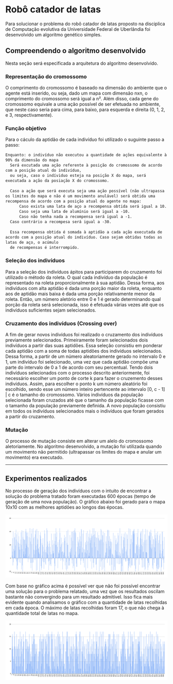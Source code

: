 # Robô catador de latas

Para solucionar o problema do robô catador de latas proposto na disciplica de Computação evolutiva da Universidade Federal de Uberlândia foi desenvolvido um algoritmo genético simples. 

## Compreendendo o algoritmo desenvolvido

Nesta seção será especificada a arquitetura do algoritmo desenvolvido.

### Representação do cromossomo

O comprimento do cromossomo é baseado na dimensão do ambiente que o agente está inserido, ou seja, dado um mapa com dimensão nxn, o comprimento do cromossomo será igual a n². Além disso, cada gene do cromossomo equivale a uma ação possível de ser efetuada no ambiente, que neste caso seria para cima, para baixo, para esquerda e direita (0, 1, 2, e 3, respectivamente).

### Função objetivo

Para o cáculo da aptidão de cada indivíduo foi utilizado o suguinte passo a passo:
```
Enquanto: o indivíduo não executou a quantidade de ações equivalente à 90% da dimensão do mapa
  Será excutada uma ação referente à posição do cromossomo de acordo com a posição atual do indivíduo,
  ou seja, caso o indíviduo esteja na posição X do mapa, será executada a ação da posiação X do cromossomo.
  
  Caso a ação que será executa seja uma ação possível (não ultrapassa os limites do mapa e não é um movimento anulável) será obtida uma recompensa de acordo com a posição atual do agente no mapa:
      Caso exista uma lata de aço a recompensa obtida será igual a 10.
      Caso seja uma lata de alumínio será igual a -10.
      Caso não tenha nada a recompensa será igual a -1. 
  Caso contrário a recompesa será igual a -30.
  
  Essa recompensa obtida é somada à aptidão a cada ação executada de acordo com a posição atual do indivíduo. Caso sejam obtidas todas as latas de aço, o acúmulo
  de recompensas é interrompido.
```

### Seleção dos indivíduos

Para a seleção dos indivíduos ápitos para participarem do cruzamento foi utilizado o método da roleta. O qual cada indivíduo da população é representado na roleta proporcionalmente à sua aptidão.
Dessa forma, aos indivíduos com alta aptidão é dada uma porção maior da roleta, enquanto aos de aptidão mais baixa é dada uma porção relativamente menor da roleta.
Então, um número aletório entre 0 e 1 é gerado determinando qual porção da roleta será selecionada, isso é efetuada várias vezes até que os indivíduos suficientes sejam selecionados.

### Cruzamento dos indivíduos (Crossing over)

A fim de gerar novos indivíduos foi realizado o cruzamento dos indivíduos previamente selecionados. Primeiramente foram selecionados dois indivíduos a partir das suas aptidões. Essa seleção consistiu em ponderar cada aptidão com a soma de todas aptidões dos indivíduos selecionados. Dessa forma, a partir de um número aleatoriamente gerado no intervalo 0 e 1, um indivíduo foi selecionado, uma vez que cada aptidão compõe uma parte do intervalo de 0 a 1 de acordo com seu percentual. Tendo dois indivíduos selecionados com o processo descrito anteriormente, foi necessário escolher um ponto de corte k para fazer o cruzemento desses indivíduos. Assim, para escolher o ponto k um número aleatório foi escolhido, sendo esse um número inteiro pertencente ao intervalo [0, c - 1] | c é o tamanho do cromossomo. Vários indivíduos da população selecionada foram cruzados até que o tamanho da população ficasse com o tamanho da população previamente definida. A novo população consistiu em todos os indivíduos selecionados mais o indivíduos que foram gerados a partir do cruzamento.

### Mutação

O processo de mutação consiste em alterar um alelo do cromossomo aletoriamente. No algoritmo desenvolvido, a mutação foi utilizada quando um movimento não permitido (ultrapassar os limites do mapa e anular um movimento) era executado. 

---

## Experimentos realizados

No processo de geração dos indivíduos com o intuito de encontrar a solução do problema tratado foram executadas 600 épocas (tempo de geração de uma nova população). O gráfico abaixo foi gerado para o mapa 10x10 com as melhores aptidões ao longos das épocas.

![Resultado mapa 10x10](grafico10x10.png)

Com base no gráfico acima é possível ver que não foi possível encontrar uma solução para o problema relatado, uma vez que os resultados oscilam bastante não convergindo para um resultado admitível. Isso fica mais evidente quando analisamos o gráfico com a quantidade de latas recolhidas em cada época. O máximo de latas recolhidas foram 17, o que não chega à quantidade total de latas no mapa.

![Latas recolhidas mapa 10x10](latas10x10.png)



